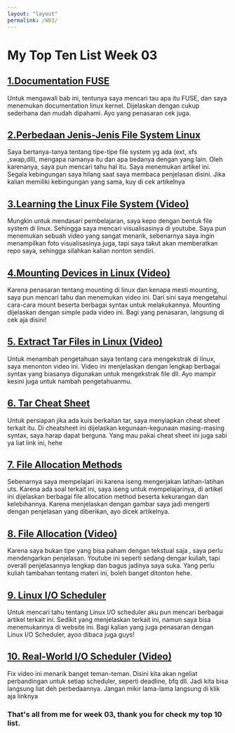 ```yaml
---
layout: "layout"
permalink: /W03/
---
```


# My Top Ten List Week 03

## [1.Documentation FUSE](https://www.kernel.org/doc/html/latest/filesystems/fuse.html)
Untuk mengawali bab ini, tentunya saya mencari tau apa itu FUSE, dan saya menemukan documentation linux kernel. Dijelaskan dengan cukup sederhana dan mudah dipahami. Ayo yang penasaran cek juga.

## [2.Perbedaan Jenis-Jenis File System Linux](https://www.monitorteknologi.com/perbedaan-jenis-file-system-linux/)
Saya bertanya-tanya tentang tipe-tipe file system yg ada (ext, xfs ,swap,dll), mengapa namanya itu dan apa bedanya dengan yang lain. Oleh karenanya, saya pun mencari tahu hal itu. Saya menemukan artikel ini. Segala kebingungan saya hilang saat saya membaca penjelasan disini. Jika kalian memiliki kebingungan yang sama, kuy di cek artikelnya

## [3.Learning the Linux File System (Video)]( https://www.youtube.com/watch?v=HIXzJ3Rz9po)
Mungkin untuk mendasari pembelajaran, saya kepo dengan bentuk file system di linux. Sehingga saya mencari visualisasinya di youtube. Saya pun menemukan sebuah video yang sangat menarik, sebenarnya saya ingin menampilkan foto visualisasinya juga, tapi saya takut akan memberatkan repo saya, sehingga silahkan kalian nonton sendiri.

## [4.Mounting Devices in Linux (Video)]( https://www.youtube.com/watch?v=A8ITr5ZpzvA)
Karena penasaran tentang mounting di linux dan kenapa mesti mounting, saya pun mencari tahu dan menemukan video ini. Dari sini saya mengetahui cara-cara mount beserta berbagai syntax untuk melakukannya. Mounting dijelaskan dengan simple pada video ini. Bagi yang penasaran, langsung di cek aja disini!

## [5. Extract Tar Files in Linux (Video)]( https://www.youtube.com/watch?v=tSRlNwaUgPQ)
Untuk menambah pengetahuan saya tentang cara mengekstrak di linux, saya menonton video ini. Video ini menjelaskan dengan lengkap berbagai syntax yang biasanya digunakan untuk mengekstrak file dll. Ayo mampir kesini juga untuk nambah pengetahuanmu.

## [6. Tar Cheat Sheet]( https://cheatography.com/blackw61/cheat-sheets/tar/)
Untuk persiapan jika ada kuis berkaitan tar, saya menyiapkan cheat sheet terkait itu. Di cheatsheet ini dijelaskan kegunaan-kegunaan masing-masing syntax, saya harap dapat berguna. Yang mau pakai cheat sheet ini juga sabi ya liat link ini, hehe

## [7. File Allocation Methods]( https://www.tutorialandexample.com/file-allocation-methods/)
Sebenarnya saya mempelajari ini karena iseng mengerjakan latihan-latihan uts. Karena ada soal terkait ini, saya iseng untuk mempelajarinya, di artikel ini dijelaskan berbagai file allocation method beserta kekurangan dan kelebihannya. Karena menjelaskan dengan gambar saya jadi mengerti dengan penjelasan yang diberikan, ayo dicek artikelnya.

## [8. File Allocation (Video)]( https://www.youtube.com/watch?v=SSteF2SUGAs)
Karena saya bukan tipe yang bisa paham dengan tekstual saja , saya perlu mendengarkan penjelasan. Youtube ini seperti sedang dengar kuliah, tapi overall penjelasannya lengkap dan bagus jadinya saya suka. Yang perlu kuliah tambahan tentang materi ini, boleh banget ditonton hehe.

## [9. Linux I/O Scheduler]( https://www.admin-magazine.com/HPC/Articles/Linux-I-O-Schedulers)
Untuk mencari tahu tentang Linux I/O scheduler aku pun mencari berbagai artikel terkait ini. Sedikit yang menjelaskan terkait ini, namun saya bisa menemukannya di website ini. Bagi kalian yang juga penasaran dengan Linux I/O Scheduler, ayoo dibaca juga guys!

## [10. Real-World I/O Scheduler (Video) ](https://www.youtube.com/watch?v=dSknEcbxg74)
Fix video ini menarik banget teman-teman. Disini kita akan ngeliat perbandingan untuk setiap scheduler, seperti deadline, bfq dll. Jadi kita bisa langsung liat deh perbedaannya. Jangan mikir lama-lama langsung di klik aja linknya

### That's all from me for week 03, thank you for check my top 10 list.

